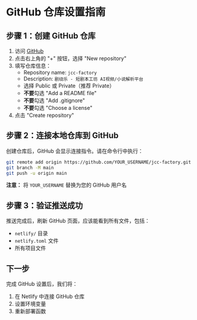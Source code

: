 # GitHub 仓库设置指南

## 步骤 1：创建 GitHub 仓库

1. 访问 [GitHub](https://github.com)
2. 点击右上角的 "+" 按钮，选择 "New repository"
3. 填写仓库信息：
   - Repository name: `jcc-factory`
   - Description: `剧绕乐 - 短剧本工坊 AI视频/小说解析平台`
   - 选择 Public 或 Private（推荐 Private）
   - **不要**勾选 "Add a README file"
   - **不要**勾选 "Add .gitignore"
   - **不要**勾选 "Choose a license"
4. 点击 "Create repository"

## 步骤 2：连接本地仓库到 GitHub

创建仓库后，GitHub 会显示连接指令。请在命令行中执行：

```bash
git remote add origin https://github.com/YOUR_USERNAME/jcc-factory.git
git branch -M main
git push -u origin main
```

**注意：** 将 `YOUR_USERNAME` 替换为您的 GitHub 用户名

## 步骤 3：验证推送成功

推送完成后，刷新 GitHub 页面，应该能看到所有文件，包括：
- `netlify/` 目录
- `netlify.toml` 文件
- 所有项目文件

## 下一步

完成 GitHub 设置后，我们将：
1. 在 Netlify 中连接 GitHub 仓库
2. 设置环境变量
3. 重新部署函数 